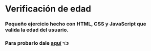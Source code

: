# Verificación de edad 
### Pequeño ejercicio hecho con HTML, CSS y JavaScript que valida la edad del usuario.
### Para probarlo dale [aquí](https://verificar-edad.vercel.app/) 👈
